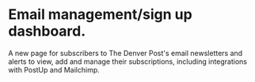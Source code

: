 # Email management/sign up dashboard.

A new page for subscribers to The Denver Post's email newsletters and alerts to view, add and manage their subscriptions, including integrations with PostUp and Mailchimp. 
